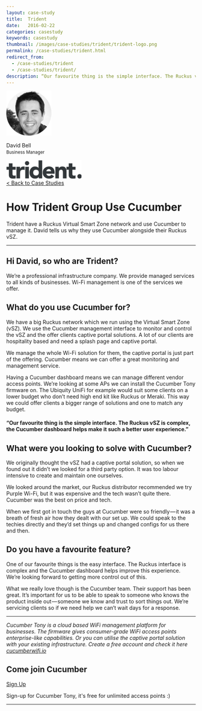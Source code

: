 ```yaml
---
layout: case-study
title:  Trident
date:   2016-02-22
categories: casestudy
keywords: casestudy
thumbnail: /images/case-studies/trident/trident-logo.png
permalink: /case-studies/trident.html
redirect_from:
  - /case-studies/trident
  - /case-studies/trident/
description: “Our favourite thing is the simple interface. The Ruckus vSZ is complex, the Cucumber dashboard makes managing networks so much easier.”
---
```


<div class="mdl-grid">
<div class="case-study-side mdl-cell mdl-cell--3-col mdl-cell--8-col-tablet mdl-cell--4-col-phone mdl-typography--text-center mdl-shadow--1dp">
<img class="cs-portrait text-center" src="/images/case-studies/trident/trident-david.png" width="120px">
<p>David Bell <br> <small>Business Manager</small></p>
<img src="/images/case-studies/trident/trident-logo.png" width="200px">
</div>

<div class="case-study-post mdl-cell mdl-cell--9-col mdl-shadow--1dp">
<a href="/community/showcase/">< Back to Case Studies</a>
<h1>How Trident Group Use Cucumber</h1>
<p>Trident have a Ruckus Virtual Smart Zone network and use Cucumber to manage it. David tells us why they use Cucumber alongside their Ruckus vSZ.</p>

<hr>

<h2>Hi David, so who are Trident?</h2>

<p>We’re a professional infrastructure company. We provide managed services to all kinds of businesses. Wi-Fi management is one of the services we offer.</p>

<h2>What do you use Cucumber for?</h2>

<p>We have a big Ruckus network which we run using the Virtual Smart Zone (vSZ). We use the Cucumber management interface to monitor and control the vSZ and the offer clients captive portal solutions. A lot of our clients are hospitality based and need a splash page and captive portal.</p>

<p>We manage the whole Wi-Fi solution for them, the captive portal is just part of the offering. Cucumber means we can offer a great monitoring and management service.</p>

<p>Having a Cucumber dashboard means we can manage different vendor access points. We’re looking at some APs we can install the Cucumber Tony firmware on. The Ubiquity UniFi for example would suit some clients on a lower budget who don’t need high end kit like Ruckus or Meraki. This way we could offer clients a bigger range of solutions and one to match any budget.</p>

<div class="mdl-typography--text-center">
<h4>“Our favourite thing is the simple interface. The Ruckus vSZ is complex, the Cucumber dashboard helps make it such a better user experience.”</h4>
</div>

<h2>What were you looking to solve with Cucumber?</h2>

<p>We originally thought the vSZ had a captive portal solution, so when we found out it didn’t we looked for a third party option. It was too labour intensive to create and maintain one ourselves.</p>

<p>We looked around the market, our Ruckus distributor recommended we try Purple Wi-Fi, but it was expensive and the tech wasn’t quite there. Cucumber was the best on price and tech.</p>

<p>When we first got in touch the guys at Cucumber were so friendly — it was a breath of fresh air how they dealt with our set up. We could speak to the techies directly and they’d set things up and changed configs for us there and then.</p>

<h2>Do you have a favourite feature?</h2>

<p>One of our favourite things is the easy interface. The Ruckus interface is complex and the Cucumber dashboard helps improve this experience. We’re looking forward to getting more control out of this.</p>

<p>What we really love though is the Cucumber team. Their support has been great. It’s important for us to be able to speak to someone who knows the product inside out — someone we know and trust to sort things out. We’re servicing clients so if we need help we can’t wait days for a response.</p>
<hr>
<div class="mdl-typography--text-center">
<p><i>Cucumber Tony is a cloud based WiFi management platform for businesses. The firmware gives consumer-grade WiFi access points enterprise-like capabilities. Or you can utilise the captive portal solution with your existing infrastructure. Create a free account and check it here <a href="https://cucumberwifi.io">cucumberwifi.io</a></i></p>
<div class="mdl-typography--text-center">
<h2>Come join Cucumber</h2>
<a href="https://my.ctapp.io/#/create" class="button success dst">Sign Up</a><br>
<p>Sign-up for Cucumber Tony, it's free for unlimited access points :)</p>
</div>
<hr>
</div>
</div>
</div>
